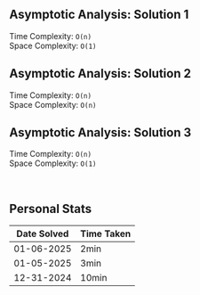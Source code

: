 ## Asymptotic Analysis: Solution 1
Time Complexity: `O(n)`  
Space Complexity: `O(1)`  

## Asymptotic Analysis: Solution 2
Time Complexity: `O(n)`  
Space Complexity: `O(n)`  

## Asymptotic Analysis: Solution 3
Time Complexity: `O(n)`  
Space Complexity: `O(1)`  

&nbsp;  

## Personal Stats
| Date Solved | Time Taken |
| ----------- | ---------- |
| 01-06-2025  | 2min |  
| 01-05-2025  | 3min |  
| 12-31-2024  | 10min |  
